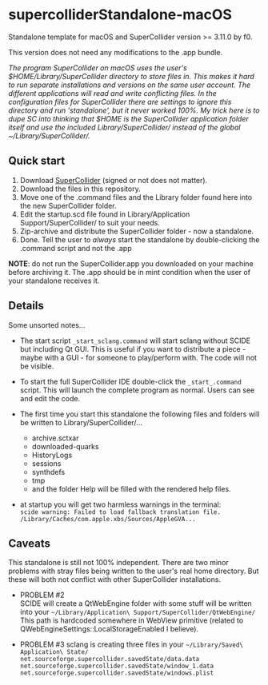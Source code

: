 # supercolliderStandalone-macOS

Standalone template for macOS and SuperCollider version >= 3.11.0 by f0.

This version does not need any modifications to the .app bundle.

_The program SuperCollider on macOS uses the user's $HOME/Library/SuperCollider directory to store files in. This makes it hard to run separate installations and versions on the same user account. The different applications will read and write conflicting files. In the configuration files for SuperCollider there are settings to ignore this directory and run 'standalone', but it never worked 100%. My trick here is to dupe SC into thinking that $HOME is the SuperCollider application folder itself and use the included Library/SuperCollider/ instead of the global ~/Library/SuperCollider/._

## Quick start

1. Download [SuperCollider](https://supercollider.github.io/download) (signed or not does not matter).
2. Download the files in this repository.
3. Move one of the .command files and the Library folder found here into the new SuperCollider folder.
4. Edit the startup.scd file found in Library/Application Support/SuperCollider/ to suit your needs.
5. Zip-archive and distribute the SuperCollider folder - now a standalone.
6. Done. Tell the user to _always_ start the standalone by double-clicking the .command script and not the .app

**NOTE**: do not run the SuperCollider.app you downloaded on your machine before archiving it. The .app should be in mint condition when the user of your standalone receives it.


## Details

Some unsorted notes...

* The start script `_start_sclang.command` will start sclang without SCIDE but including Qt GUI. This is useful if you want to distribute a piece - maybe with a GUI - for someone to play/perform with. The code will not be visible.

* To start the full SuperCollider IDE double-click the `_start_.command` script. This will launch the complete program as normal. Users can see and edit the code.

* The first time you start this standalone the following files and folders will be written to Library/SuperCollider/...
  - archive.sctxar
  - downloaded-quarks
  - HistoryLogs
  - sessions
  - synthdefs
  - tmp
  - and the folder Help will be filled with the rendered help files.

* at startup you will get two harmless warnings in the terminal:  
  `scide warning: Failed to load fallback translation file.`  
  `/Library/Caches/com.apple.xbs/Sources/AppleGVA...`


## Caveats

This standalone is still not 100% independent. There are two minor problems with stray files being written to the user's real home directory. But these will both not conflict with other SuperCollider installations.

* PROBLEM #2  
  SCIDE will create a QtWebEngine folder with some stuff will be written into your `~/Library/Application\ Support/SuperCollider/QtWebEngine/`  
  This path is hardcoded somewhere in WebView primitive (related to QWebEngineSettings::LocalStorageEnabled I believe).

* PROBLEM #3
  sclang is creating three files in your `~/Library/Saved\ Application\ State/`  
  `net.sourceforge.supercollider.savedState/data.data`  
  `net.sourceforge.supercollider.savedState/window_1.data`  
  `net.sourceforge.supercollider.savedState/windows.plist`
